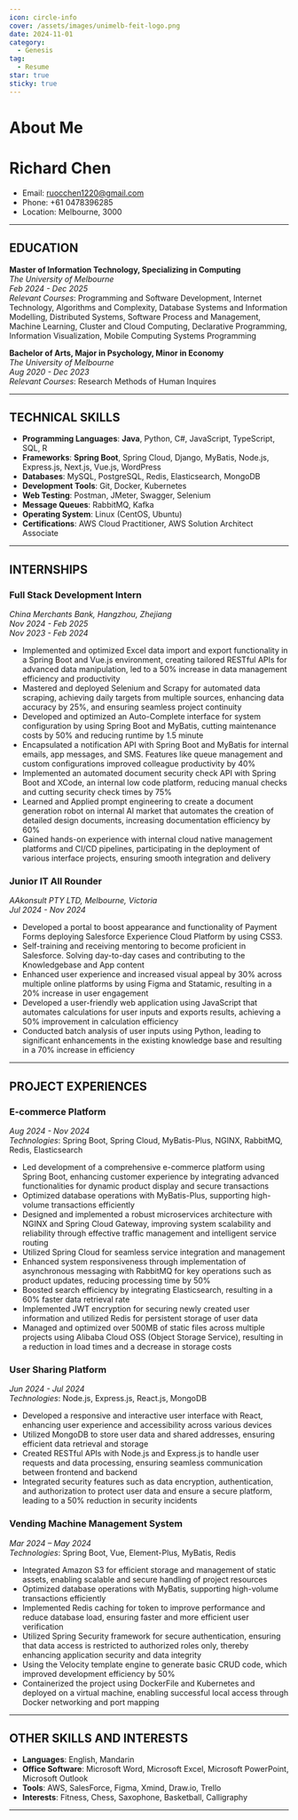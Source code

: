 ```yaml
---
icon: circle-info
cover: /assets/images/unimelb-feit-logo.png
date: 2024-11-01
category:
  - Genesis
tag:
  - Resume
star: true
sticky: true
---
```


# About Me

# Richard Chen

- Email: [ruocchen1220@gmail.com](mailto:ruocchen1220@gmail.com)
- Phone: +61 0478396285
- Location: Melbourne, 3000
---

## EDUCATION

**Master of Information Technology, Specializing in Computing**  
*The University of Melbourne*  
_Feb 2024 - Dec 2025_  
*Relevant Courses*: Programming and Software Development, Internet Technology, Algorithms and Complexity, Database Systems and Information Modelling, Distributed Systems, Software Process and Management, Machine Learning, Cluster and Cloud Computing, Declarative Programming, Information Visualization, Mobile Computing Systems Programming

**Bachelor of Arts, Major in Psychology, Minor in Economy**  
*The University of Melbourne*  
_Aug 2020 - Dec 2023_  
*Relevant Courses*: Research Methods of Human Inquires

---

## TECHNICAL SKILLS

- **Programming Languages**: **Java**, Python, C#, JavaScript, TypeScript, SQL, R
- **Frameworks**: **Spring Boot**, Spring Cloud, Django, MyBatis, Node.js, Express.js, Next.js, Vue.js, WordPress
- **Databases**: MySQL, PostgreSQL, Redis, Elasticsearch, MongoDB
- **Development Tools**: Git, Docker, Kubernetes
- **Web Testing**: Postman, JMeter, Swagger, Selenium
- **Message Queues**: RabbitMQ, Kafka
- **Operating System**: Linux (CentOS, Ubuntu)
- **Certifications**: AWS Cloud Practitioner, AWS Solution Architect Associate
---

## INTERNSHIPS

### Full Stack Development Intern
*China Merchants Bank, Hangzhou, Zhejiang*  
_Nov 2024 - Feb 2025_<br>
_Nov 2023 - Feb 2024_  
- Implemented and optimized Excel data import and export functionality in a Spring Boot and Vue.js environment, creating tailored RESTful APIs for advanced data manipulation, led to a 50% increase in data management efficiency and productivity
- Mastered and deployed Selenium and Scrapy for automated data scraping, achieving daily targets from multiple sources, enhancing data accuracy by 25%, and ensuring seamless project continuity
- Developed and optimized an Auto-Complete interface for system configuration by using Spring Boot and MyBatis, cutting maintenance costs by 50% and reducing runtime by 1.5 minute 
- Encapsulated a notification API with Spring Boot and MyBatis for internal emails, app messages, and SMS. Features like queue management and custom configurations improved colleague productivity by 40%
- Implemented an automated document security check API with Spring Boot and XCode, an internal low code platform, reducing manual checks and cutting security check times by 75%
- Learned and Applied prompt engineering to create a document generation robot on internal AI market that automates the creation of detailed design documents, increasing documentation efficiency by 60%
- Gained hands-on experience with internal cloud native management platforms and CI/CD pipelines, participating in the deployment of various interface projects, ensuring smooth integration and delivery

### Junior IT All Rounder  
*AAkonsult PTY LTD, Melbourne, Victoria*  
_Jul 2024 - Nov 2024_  
- Developed a portal to boost appearance and functionality of Payment Forms deploying Salesforce Experience Cloud Platform by using CSS3.
- Self-training and receiving mentoring to become proficient in Salesforce. Solving day-to-day cases and contributing to the Knowledgebase and App content
- Enhanced user experience and increased visual appeal by 30% across multiple online platforms by using Figma and Statamic, resulting in a 20% increase in user engagement
- Developed a user-friendly web application using JavaScript that automates calculations for user inputs and exports results, achieving a 50% improvement in calculation efficiency
- Conducted batch analysis of user inputs using Python, leading to significant enhancements in the existing knowledge base and resulting in a 70% increase in efficiency

---

## PROJECT EXPERIENCES

### E-commerce Platform  
*Aug 2024 - Nov 2024*  
*Technologies*: Spring Boot, Spring Cloud, MyBatis-Plus, NGINX, RabbitMQ, Redis, Elasticsearch  
- Led development of a comprehensive e-commerce platform using Spring Boot, enhancing customer experience by integrating advanced functionalities for dynamic product display and secure transactions
- Optimized database operations with MyBatis-Plus, supporting high-volume transactions efficiently
- Designed and implemented a robust microservices architecture with NGINX and Spring Cloud Gateway, improving system scalability and reliability through effective traffic management and intelligent service routing
- Utilized Spring Cloud for seamless service integration and management
- Enhanced system responsiveness through implementation of asynchronous messaging with RabbitMQ for key operations such as product updates, reducing processing time by 50%
- Boosted search efficiency by integrating Elasticsearch, resulting in a 60% faster data retrieval rate
- Implemented JWT encryption for securing newly created user information and utilized Redis for persistent storage of user data
- Managed and optimized over 500MB of static files across multiple projects using Alibaba Cloud OSS (Object Storage Service), resulting in a reduction in load times and a decrease in storage costs

### User Sharing Platform  
*Jun 2024 - Jul 2024*  
*Technologies*: Node.js, Express.js, React.js, MongoDB  
- Developed a responsive and interactive user interface with React, enhancing user experience and accessibility across various devices
- Utilized MongoDB to store user data and shared addresses, ensuring efficient data retrieval and storage
- Created RESTful APIs with Node.js and Express.js to handle user requests and data processing, ensuring seamless communication between frontend and backend
- Integrated security features such as data encryption, authentication, and authorization to protect user data and ensure a secure platform, leading to a 50% reduction in security incidents

### Vending Machine Management System  
*Mar 2024 – May 2024*  
*Technologies*: Spring Boot, Vue, Element-Plus, MyBatis, Redis  
- Integrated Amazon S3 for efficient storage and management of static assets, enabling scalable and secure handling of project resources
- Optimized database operations with MyBatis, supporting high-volume transactions efficiently
- Implemented Redis caching for token to improve performance and reduce database load, ensuring faster and more efficient user verification
- Utilized Spring Security framework for secure authentication, ensuring that data access is restricted to authorized roles only, thereby enhancing application security and data integrity
- Using the Velocity template engine to generate basic CRUD code, which improved development efficiency by 50%
- Containerized the project using DockerFile and Kubernetes and deployed on a virtual machine, enabling successful local access through Docker networking and port mapping
---

## OTHER SKILLS AND INTERESTS

- **Languages**: English, Mandarin
- **Office Software**: Microsoft Word, Microsoft Excel, Microsoft PowerPoint, Microsoft Outlook
- **Tools**: AWS, SalesForce, Figma, Xmind, Draw.io, Trello
- **Interests**: Fitness, Chess, Saxophone, Basketball, Calligraphy

---
